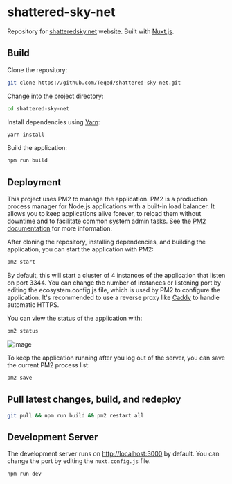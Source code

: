 # shattered-sky-net

Repository for [shatteredsky.net](https://shatteredsky.net) website. Built with [Nuxt.js](https://nuxt.com/).

## Build

Clone the repository:

```bash
git clone https://github.com/Teqed/shattered-sky-net.git
```

Change into the project directory:

```bash
cd shattered-sky-net
```

Install dependencies using [Yarn](https://yarnpkg.com/):

```bash
yarn install
```

Build the application:

```bash
npm run build
```

## Deployment

This project uses PM2 to manage the application. PM2 is a production process manager for Node.js applications with a built-in load balancer. It allows you to keep applications alive forever, to reload them without downtime and to facilitate common system admin tasks. See the [PM2 documentation](https://pm2.keymetrics.io/docs/usage/quick-start/) for more information.

After cloning the repository, installing dependencies, and building the application, you can start the application with PM2:

```bash
pm2 start
```

By default, this will start a cluster of 4 instances of the application that listen on port 3344. You can change the number of instances or listening port by editing the ecosystem.config.js file, which is used by PM2 to configure the application. It's recommended to use a reverse proxy like [Caddy](https://caddyserver.com/) to handle automatic HTTPS.

You can view the status of the application with:

```bash
pm2 status
```

![image](https://user-images.githubusercontent.com/5181964/221232265-dc0f18f8-7bdb-4b8a-81af-fe33e7839d79.png)

To keep the application running after you log out of the server, you can save the current PM2 process list:

```bash
pm2 save
```

## Pull latest changes, build, and redeploy

```bash
git pull && npm run build && pm2 restart all
```

## Development Server

The development server runs on [http://localhost:3000](http://localhost:3000) by default. You can change the port by editing the `nuxt.config.js` file.

```bash
npm run dev
```
